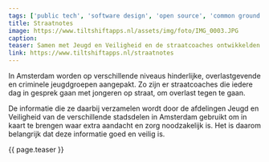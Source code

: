 ```yaml
---
tags: ['public tech', 'software design', 'open source', 'common ground']
title: Straatnotes
image: https://www.tiltshiftapps.nl/assets/img/foto/IMG_0003.JPG
caption:
teaser: Samen met Jeugd en Veiligheid en de straatcoaches ontwikkelden wij Straatnotes, een digitaal notitieboekje voor op straat. Hiermee kunnen straatcoaches veilig en secuur informatie delen met Jeugd en Veiligheid.
link: https://www.tiltshiftapps.nl/straatnotes
---
```

In Amsterdam worden op verschillende niveaus hinderlijke, overlastgevende en criminele jeugdgroepen aangepakt. Zo zijn er straatcoaches die iedere dag in gesprek gaan met jongeren op straat, om overlast tegen te gaan.

De informatie die ze daarbij verzamelen wordt door de afdelingen Jeugd en Veiligheid van de verschillende stadsdelen in Amsterdam gebruikt om in kaart te brengen waar extra aandacht en zorg noodzakelijk is. Het is daarom belangrijk dat deze informatie goed en veilig is.

{{ page.teaser }}